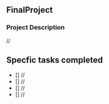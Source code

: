 ## FinalProject

### Project Description
//

## Specfic tasks completed
- [] //
- [] //
- [] //
- [] //

